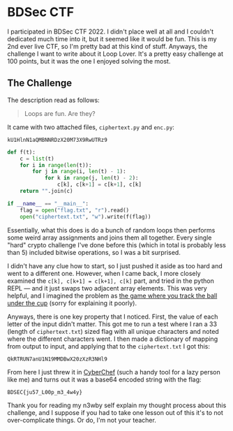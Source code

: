 # BDSec CTF
I participated in BDSec CTF 2022. I didn't place well at all and I couldn't dedicated much time into it, but it seemed like it would be fun. This is my 2nd ever live CTF, so I'm pretty bad at this kind of stuff. Anyways, the challenge I want to write about it Loop Lover. It's a pretty easy challenge at 100 points, but it was the one I enjoyed solving the most.

## The Challenge
The description read as follows:

> Loops are fun. Are they?

It came with two attached files, `ciphertext.py` and `enc.py`:
```
kU1HlnN1aQMBNNRDzX20M73X9RwUTRz9
```
```python
def f(t):
    c = list(t)
    for i in range(len(t)):
        for j in range(i, len(t) - 1):
            for k in range(j, len(t) - 2):
                c[k], c[k+1] = c[k+1], c[k]
    return "".join(c)

if __name__ == "__main__":
    flag = open("flag.txt", "r").read()
    open("ciphertext.txt", "w").write(f(flag))
```
Essentially, what this does is do a bunch of random loops then performs some weird array assignments and joins them all together. Every single "hard" crypto challenge I've done before this (which in total is probably less than 5) included bitwise operations, so I was a bit surprised.

I didn't have any clue how to start, so I just pushed it aside as too hard and went to a different one. However, when I came back, I more closely examined the `c[k], c[k+1] = c[k+1], c[k]` part, and tried in the python REPL — and it just swaps two adjacent array elements. This was very helpful, and I imagined the problem as [the game where you track the ball under the cup](https://youtu.be/9bto_3Z1dqc) (sorry for explaining it poorly).

Anyways, there is one key property that I noticed. First, the value of each letter of the input didn't matter. This got me to run a test where I ran a 33 (length of `ciphertext.txt`) sized flag with all unique characters and noted where the different characters went. I then made a dictionary of mapping from output to input, and applying that to the `ciphertext.txt` I got this:
```
QkRTRUN7anU1N19MMDBwX20zXzR3NHl9
```
From here I just threw it in [CyberChef](https://gchq.github.io/CyberChef/) (such a handy tool for a lazy person like me) and turns out it was a base64 encoded string with the flag:
```
BDSEC{ju57_L00p_m3_4w4y}
```
Thank you for reading my n3wby self explain my thought process about this challenge, and I suppose if you had to take one lesson out of this it's to not over-complicate things. Or do, I'm not your teacher.

